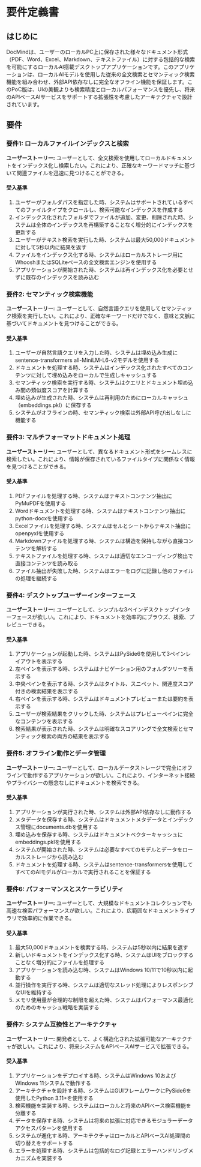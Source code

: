 # 要件定義書

## はじめに

DocMindは、ユーザーのローカルPC上に保存された様々なドキュメント形式（PDF、Word、Excel、Markdown、テキストファイル）に対する包括的な検索を可能にするローカルAI搭載デスクトップアプリケーションです。このアプリケーションは、ローカルAIモデルを使用した従来の全文検索とセマンティック検索機能を組み合わせ、外部API依存なしに完全なオフライン機能を保証します。このPoC版は、UIの美観よりも検索精度とローカルパフォーマンスを優先し、将来のAPIベースAIサービスをサポートする拡張性を考慮したアーキテクチャで設計されています。

## 要件

### 要件1: ローカルファイルインデックスと検索

**ユーザーストーリー:** ユーザーとして、全文検索を使用してローカルドキュメントをインデックス化し検索したい。これにより、正確なキーワードマッチに基づいて関連ファイルを迅速に見つけることができる。

#### 受入基準

1. ユーザーがフォルダパスを指定した時、システムはサポートされているすべてのファイルタイプをクロールし、検索可能なインデックスを作成する
2. インデックス化されたフォルダでファイルが追加、変更、削除された時、システムは全体のインデックスを再構築することなく増分的にインデックスを更新する
3. ユーザーがテキスト検索を実行した時、システムは最大50,000ドキュメントに対して5秒以内に結果を返す
4. ファイルをインデックス化する時、システムはローカルストレージ用にWhooshまたはSQLiteベースの全文検索エンジンを使用する
5. アプリケーションが開始された時、システムは再インデックス化を必要とせずに既存のインデックスを読み込む

### 要件2: セマンティック検索機能

**ユーザーストーリー:** ユーザーとして、自然言語クエリを使用してセマンティック検索を実行したい。これにより、正確なキーワードだけでなく、意味と文脈に基づいてドキュメントを見つけることができる。

#### 受入基準

1. ユーザーが自然言語クエリを入力した時、システムは埋め込み生成にsentence-transformers all-MiniLM-L6-v2モデルを使用する
2. ドキュメントを処理する時、システムはインデックス化されたすべてのコンテンツに対して埋め込みをローカルで生成しキャッシュする
3. セマンティック検索を実行する時、システムはクエリとドキュメント埋め込み間の類似度スコアを計算する
4. 埋め込みが生成された時、システムは再利用のためにローカルキャッシュ（embeddings.pkl）に保存する
5. システムがオフラインの時、セマンティック検索は外部API呼び出しなしに機能する

### 要件3: マルチフォーマットドキュメント処理

**ユーザーストーリー:** ユーザーとして、異なるドキュメント形式をシームレスに検索したい。これにより、情報が保存されているファイルタイプに関係なく情報を見つけることができる。

#### 受入基準

1. PDFファイルを処理する時、システムはテキストコンテンツ抽出にPyMuPDFを使用する
2. Wordドキュメントを処理する時、システムはテキストコンテンツ抽出にpython-docxを使用する
3. Excelファイルを処理する時、システムはセルとシートからテキスト抽出にopenpyxlを使用する
4. Markdownファイルを処理する時、システムは構造を保持しながら直接コンテンツを解析する
5. テキストファイルを処理する時、システムは適切なエンコーディング検出で直接コンテンツを読み取る
6. ファイル抽出が失敗した時、システムはエラーをログに記録し他のファイルの処理を継続する

### 要件4: デスクトップユーザーインターフェース

**ユーザーストーリー:** ユーザーとして、シンプルな3ペインデスクトップインターフェースが欲しい。これにより、ドキュメントを効率的にブラウズ、検索、プレビューできる。

#### 受入基準

1. アプリケーションが起動した時、システムはPySide6を使用して3ペインレイアウトを表示する
2. 左ペインを表示する時、システムはナビゲーション用のフォルダツリーを表示する
3. 中央ペインを表示する時、システムはタイトル、スニペット、関連度スコア付きの検索結果を表示する
4. 右ペインを表示する時、システムはドキュメントプレビューまたは要約を表示する
5. ユーザーが検索結果をクリックした時、システムはプレビューペインに完全なコンテンツを表示する
6. 検索結果が表示された時、システムは明確なスコアリングで全文検索とセマンティック検索の両方の結果を表示する

### 要件5: オフライン動作とデータ管理

**ユーザーストーリー:** ユーザーとして、ローカルデータストレージで完全にオフラインで動作するアプリケーションが欲しい。これにより、インターネット接続やプライバシーの懸念なしにドキュメントを検索できる。

#### 受入基準

1. アプリケーションが実行された時、システムは外部API依存なしに動作する
2. メタデータを保存する時、システムはドキュメントメタデータとインデックス管理にdocuments.dbを使用する
3. 埋め込みを保存する時、システムはドキュメントベクターキャッシュにembeddings.pklを使用する
4. システムが開始された時、システムは必要なすべてのモデルとデータをローカルストレージから読み込む
5. ドキュメントを処理する時、システムはsentence-transformersを使用してすべてのAIモデルがローカルで実行されることを保証する

### 要件6: パフォーマンスとスケーラビリティ

**ユーザーストーリー:** ユーザーとして、大規模なドキュメントコレクションでも高速な検索パフォーマンスが欲しい。これにより、広範囲なドキュメントライブラリで効率的に作業できる。

#### 受入基準

1. 最大50,000ドキュメントを検索する時、システムは5秒以内に結果を返す
2. 新しいドキュメントをインデックス化する時、システムはUIをブロックすることなく増分的にファイルを処理する
3. アプリケーションを読み込む時、システムはWindows 10/11で10秒以内に起動する
4. 並行操作を実行する時、システムは適切なスレッド処理によりレスポンシブなUIを維持する
5. メモリ使用量が合理的な制限を超えた時、システムはパフォーマンス最適化のためのキャッシュ戦略を実装する

### 要件7: システム互換性とアーキテクチャ

**ユーザーストーリー:** 開発者として、よく構造化された拡張可能なアーキテクチャが欲しい。これにより、将来システムをAPIベースAIサービスで拡張できる。

#### 受入基準

1. アプリケーションをデプロイする時、システムはWindows 10およびWindows 11システムで動作する
2. アーキテクチャを設計する時、システムはGUIフレームワークにPySide6を使用したPython 3.11+を使用する
3. 検索機能を実装する時、システムはローカルと将来のAPIベース検索機能を分離する
4. データを保存する時、システムは将来の拡張に対応できるモジュラーデータアクセスパターンを使用する
5. システムが進化する時、アーキテクチャはローカルとAPIベースAI処理間の切り替えをサポートする
6. エラーを処理する時、システムは包括的なログ記録とエラーハンドリングメカニズムを実装する